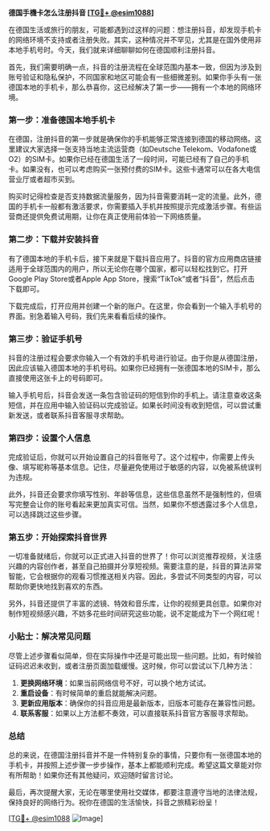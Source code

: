 **德国手機卡怎么注册抖音 [[TG💪+ @esim1088](https://t.me/s/esim1088)]**

在德国生活或旅行的朋友，可能都遇到过这样的问题：想注册抖音，却发现手机卡的网络环境不支持或者注册失败。其实，这种情况并不罕见，尤其是在国外使用非本地手机号时。今天，我们就来详细聊聊如何在德国顺利注册抖音。

首先，我们需要明确一点，抖音的注册流程在全球范围内基本一致，但因为涉及到账号验证和隐私保护，不同国家和地区可能会有一些细微差别。如果你手头有一张德国本地的手机卡，那么恭喜你，这已经解决了第一步——拥有一个本地的网络环境。

### 第一步：准备德国本地手机卡

在德国，注册抖音的第一步就是确保你的手机能够正常连接到德国的移动网络。这里建议大家选择一张支持当地主流运营商（如Deutsche Telekom、Vodafone或O2）的SIM卡。如果你已经在德国生活了一段时间，可能已经有了自己的手机卡。如果没有，也可以考虑购买一张预付费的SIM卡。这些卡通常可以在各大电信营业厅或者超市买到。

购买时记得检查是否支持数据流量服务，因为抖音需要消耗一定的流量。此外，德国的手机卡一般都有激活要求，你需要插入手机并按照提示完成激活步骤。有些运营商还提供免费试用期，让你在真正使用前体验一下网络质量。

### 第二步：下载并安装抖音

有了德国本地的手机卡后，接下来就是下载抖音应用了。抖音的官方应用商店链接适用于全球范围内的用户，所以无论你在哪个国家，都可以轻松找到它。打开Google Play Store或者Apple App Store，搜索“TikTok”或者“抖音”，然后点击下载即可。

下载完成后，打开应用并创建一个新的账户。在这里，你会看到一个输入手机号的界面。别急着输入号码，我们先来看看后续的操作。

### 第三步：验证手机号

抖音的注册过程会要求你输入一个有效的手机号进行验证。由于你是从德国注册，因此应该输入德国本地的手机号码。如果你已经拥有一张德国本地的SIM卡，那么直接使用这张卡上的号码即可。

输入手机号后，抖音会发送一条包含验证码的短信到你的手机上。请注意查收这条短信，并在应用中输入验证码以完成验证。如果长时间没有收到短信，可以尝试重新发送，或者联系抖音客服寻求帮助。

### 第四步：设置个人信息

完成验证后，你就可以开始设置自己的抖音账号了。这个过程中，你需要上传头像、填写昵称等基本信息。记住，尽量避免使用过于敏感的内容，以免被系统误判为违规。

此外，抖音还会要求你填写性别、年龄等信息，这些信息虽然不是强制性的，但填写完整会让你的账号看起来更加真实可信。当然，如果你不想透露过多个人信息，可以选择跳过这些步骤。

### 第五步：开始探索抖音世界

一切准备就绪后，你就可以正式进入抖音的世界了！你可以浏览推荐视频，关注感兴趣的内容创作者，甚至自己拍摄并分享短视频。需要注意的是，抖音的算法非常智能，它会根据你的观看习惯推送相关内容。因此，多尝试不同类型的内容，可以帮助你更快地找到喜欢的东西。

另外，抖音还提供了丰富的滤镜、特效和音乐库，让你的视频更具创意。如果你对制作短视频感兴趣，不妨多花些时间研究这些功能，说不定能成为下一个网红呢！

### 小贴士：解决常见问题

尽管上述步骤看似简单，但在实际操作中还是可能出现一些问题。比如，有时候验证码迟迟未收到，或者注册页面加载缓慢。这时候，你可以尝试以下几种方法：

1. **更换网络环境**：如果当前网络信号不好，可以换个地方试试。
2. **重启设备**：有时候简单的重启就能解决问题。
3. **更新应用版本**：确保你的抖音应用是最新版本，旧版本可能存在兼容性问题。
4. **联系客服**：如果以上方法都不奏效，可以直接联系抖音官方客服寻求帮助。

### 总结

总的来说，在德国注册抖音并不是一件特别复杂的事情，只要你有一张德国本地的手机卡，并按照上述步骤一步步操作，基本上都能顺利完成。希望这篇文章能对你有所帮助！如果你还有其他疑问，欢迎随时留言讨论。

最后，再次提醒大家，无论在哪里使用社交媒体，都要注意遵守当地的法律法规，保持良好的网络行为。祝你在德国的生活愉快，抖音之旅精彩纷呈！

[[TG💪+ @esim1088](https://t.me/s/esim1088) ![Image](https://i.postimg.cc/4NQfJmqS/Snipaste-2025-05-13-00-14-12.png)]